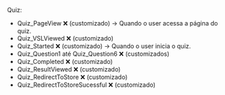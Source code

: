 Quiz:

- Quiz_PageView ❌ (customizado) -> Quando o user acessa a página do quiz.
- Quiz_VSLViewed ❌ (customizado)
- Quiz_Started ❌ (customizado) -> Quando o user inicia o quiz.
- Quiz_Question1 até Quiz_Question6 ❌ (customizados)
- Quiz_Completed ❌ (customizado)
- Quiz_ResultViewed ❌ (customizado)
- Quiz_RedirectToStore ❌ (customizado)
- Quiz_RedirectToStoreSucessful ❌ (customizado)
